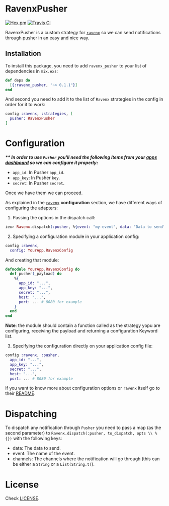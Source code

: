 # RavenxPusher
[![Hex pm](http://img.shields.io/hexpm/v/ravenx_pusher.svg?style=flat)](https://hex.pm/packages/ravenx_pusher)
[![Travis CI](https://img.shields.io/travis/behind-design/ravenx-pusher.svg)](https://travis-ci.org/behind-design/ravenx-pusher)

RavenxPusher is a custom strategy for [`ravenx`](https://github.com/acutario/ravenx) so we can send notifications
through pusher in an easy and nice way.

## Installation

To install this package, you need to add  `ravenx_pusher` to your list of dependencies in `mix.exs`:

```elixir
def deps do
  [{:ravenx_pusher, "~> 0.1.1"}]
end
```
And second you need to add it to the list of `Ravenx` strategies in the config in order for it to work:
```elixir
config :ravenx, :strategies, [
  pusher: RavenxPusher
]
```

# Configuration

___** In order to use `Pusher` you'll need the following items from your [apps dashboard](https://dashboard.pusher.com/apps) so we can configure it properly:___
- `app_id`: In Pusher `app_id`.
- `app_key`: In Pusher `key`.
- `secret`: In Pusher `secret`.

Once we have them we can proceed.

As explained in the [`ravenx`](https://github.com/actuario/ravenx) __configuration__ section, we have different ways of configuring the adapters:

1. Passing the options in the dispatch call:
```elixir
iex> Ravenx.dispatch(:pusher, %{event: "my-event", data: "Data to send", channels: "my-channel"}, %{host: "localhost", port: 8080, app_id: "myAppId", app_key: "myAppKey", secret: "myAppSecret"})
```
2. Specifying a configuration module in your application config:
```elixir
config :ravenx,
  config: YourApp.RavenxConfig
```
And creating that module:
```elixir
defmodule YourApp.RavenxConfig do
  def pusher(_payload) do
    %{
      app_id: "...",
      app_key: "...",
      secret: "...",
      host: "...",
      port: ... # 8080 for example
    }
  end
end
```
__Note__: the module should contain a function called as the strategy yopu are configuring, receiving the payload and returning a configuration Keyword list.

3. Specifying the configuration directly on your application config file:
```elixir
config :ravenx, :pusher,
  app_id: "...",
  app_key: "...",
  secret: "...",
  host: "...",
  port: ... # 8080 for example
```

If you want to know more about configuration options or `ravenx` itself go to their [README](https://github.com/acutario/ravenx).

# Dispatching

To dispatch any notification through `Pusher` you need to pass a map (as the second parameter) to `Ravenx.dispatch(:pusher, to_dispatch, opts \\ %{})` with the following keys:
- data: The data to send.
- event: The name of the event.
- channels: The channels where the notification will go through (this can be either a `String` or a `List(String.t)`).


# License

Check [LICENSE](https://github.com/behind-design/ravenx-pusher/blob/master/LICENSE).